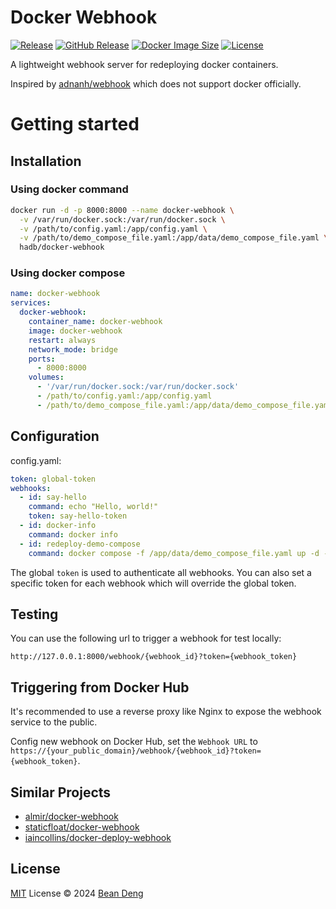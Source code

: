 # Docker Webhook

[![Release](https://img.shields.io/github/actions/workflow/status/hadb/docker-webhook/release.yml)](https://github.com/hadb/docker-webhook/actions/workflows/release.yml)
[![GitHub Release](https://img.shields.io/github/v/release/hadb/docker-webhook)](https://github.com/hadb/docker-webhook/releases/latest)
[![Docker Image Size](https://img.shields.io/docker/image-size/hadb/docker-webhook)](https://hub.docker.com/r/hadb/docker-webhook)
[![License](https://img.shields.io/github/license/hadb/docker-webhook)](https://github.com/hadb/docker-webhook/blob/main/LICENSE)

A lightweight webhook server for redeploying docker containers.

Inspired by [adnanh/webhook](https://github.com/adnanh/webhook) which does not support docker officially.

# Getting started

## Installation

### Using docker command

```bash
docker run -d -p 8000:8000 --name docker-webhook \
  -v /var/run/docker.sock:/var/run/docker.sock \
  -v /path/to/config.yaml:/app/config.yaml \
  -v /path/to/demo_compose_file.yaml:/app/data/demo_compose_file.yaml \
  hadb/docker-webhook
```

### Using docker compose

```yaml
name: docker-webhook
services:
  docker-webhook:
    container_name: docker-webhook
    image: docker-webhook
    restart: always
    network_mode: bridge
    ports:
      - 8000:8000
    volumes:
      - '/var/run/docker.sock:/var/run/docker.sock'
      - /path/to/config.yaml:/app/config.yaml
      - /path/to/demo_compose_file.yaml:/app/data/demo_compose_file.yaml
```

## Configuration

config.yaml:

```yaml
token: global-token
webhooks:
  - id: say-hello
    command: echo "Hello, world!"
    token: say-hello-token
  - id: docker-info
    command: docker info
  - id: redeploy-demo-compose
    command: docker compose -f /app/data/demo_compose_file.yaml up -d --pull=always --force-recreate
```

The global `token` is used to authenticate all webhooks. You can also set a specific token for each webhook which will override the global token.

## Testing

You can use the following url to trigger a webhook for test locally:

```http
http://127.0.0.1:8000/webhook/{webhook_id}?token={webhook_token}
```

## Triggering from Docker Hub

It's recommended to use a reverse proxy like Nginx to expose the webhook service to the public.

Config new webhook on Docker Hub, set the `Webhook URL` to `https://{your_public_domain}/webhook/{webhook_id}?token={webhook_token}`.

## Similar Projects

- [almir/docker-webhook](https://github.com/almir/docker-webhook)
- [staticfloat/docker-webhook](https://github.com/staticfloat/docker-webhook)
- [iaincollins/docker-deploy-webhook](https://github.com/iaincollins/docker-deploy-webhook)

## License

[MIT](https://github.com/hadb/docker-webhook/blob/main/LICENSE) License © 2024 [Bean Deng](https://github.com/HADB)
